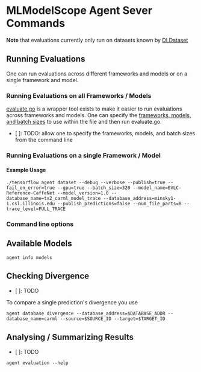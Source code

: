 # MLModelScope Agent Sever Commands

**Note** that evaluations currently only run on datasets known by [DLDataset](https://github.com/rai-project/dldataset)

## Running Evaluations

One can run evaluations across different frameworks and models or on a single framework and model.

### Running Evaluations on all Frameworks / Models

[evaluate.go](https://github.com/rai-project/dlframework/blob/master/framework/cmd/server/run/evaluate.go) is a wrapper tool exists to make it easier to run evaluations across frameworks and models.
One can specify the [frameworks, models, and batch sizes](https://github.com/rai-project/dlframework/blob/master/framework/cmd/server/evaluate.go#L31-L72) to use within the file and then run evaluate.go.

- [ ]: TODO: allow one to specify the frameworks, models, and batch sizes from the command line

### Running Evaluations on a single Framework / Model

#### Example Usage

```{sh}
./tensorflow_agent dataset --debug --verbose --publish=true --fail_on_error=true --gpu=true --batch_size=320 --model_name=BVLC-Reference-CaffeNet --model_version=1.0 --database_name=tx2_carml_model_trace --database_address=minsky1-1.csl.illinois.edu --publish_predictions=false --num_file_parts=8 --trace_level=FULL_TRACE
```

### Command line options

## Available Models

```
agent info models
```

## Checking Divergence

- [ ]: TODO

To compare a single prediction's divergence you use

```
agent database divergence --database_address=$DATABASE_ADDR --database_name=carml --source=$SOURCE_ID --target=$TARGET_ID
```

## Analysing / Summarizing Results

- [ ]: TODO

```
agent evaluation --help
```
